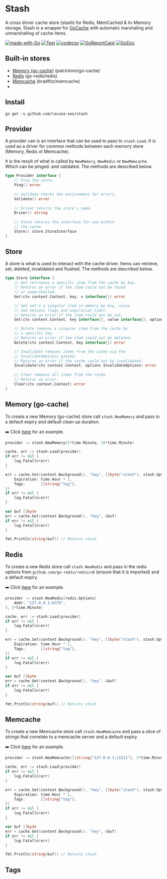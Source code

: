 # Stash
A cross driver cache store (stash) for Redis, MemCached & In-Memory storage. Stash is a wrapper for [GoCache](https://github.com/eko/gocache)
with automatic marshaling and unmarshalling of cache items.

[![made-with-Go](https://img.shields.io/badge/Made%20with-Go-1f425f.svg)](http://golang.org)
[![Test](https://github.com/lacuna-seo/stash/actions/workflows/test.yml/badge.svg?branch=master)](https://github.com/lacuna-seo/stash/actions/workflows/test.yml)
[![codecov](https://codecov.io/gh/lacuna-seo/stash/branch/master/graph/badge.svg?token=K27L8LS7DA)](https://codecov.io/gh/lacuna-seo/stash)
[![GoReportCard](https://goreportcard.com/badge/github.com/lacuna-seo/stash)](https://goreportcard.com/report/github.com/lacuna-seo/stash)
[![GoDoc](https://godoc.org/github.com/lacuna-seo/stash?status.png)](https://godoc.org/github.com/lacuna-seo/stash)

## Built-in stores

* [Memory (go-cache)](https://github.com/patrickmn/go-cache) (patrickmn/go-cache)
* [Redis](https://github.com/go-redis/redis/v8) (go-redis/redis)
* [Memcache](https://github.com/bradfitz/gomemcache) (bradfitz/memcache)
* 
## Install

`go get -u github.com/lacuna-seo/stash`

## Provider

A provider can is an interface that can be used to pass to `stash.Load`. It is used as a driver for
common methods between each memory store (Memory, Redis ot Memcache). 

It is the result of what is called by `NewMemory`, `NewRedis` or `NewMemcache`. Which can be pinged.
and validated. The methods are described below.


```go
type Provider interface {
    // Ping the store.
    Ping() error
    
    // Validate checks the environment for errors.
    Validate() error
    
    // Driver returns the store's name.
    Driver() string
    
    // Store returns the interface for use within
    // the cache.
    Store() store.StoreInterface
}
```

## Store

A store is what is used to interact with the cache driver. Items can retrieve, set, deleted, invalidated and
flushed. The methods are described below.

```go
type Store interface {
	// Get retrieves a specific item from the cache by key.
	// Returns an error if the item could not be found
	// or unmarshalled.
	Get(ctx context.Context, key, v interface{}) error

	// Set set's a singular item in memory by key, value
	// and options (tags and expiration time).
	// Returns an error if the item could not be set.
	Set(ctx context.Context, key interface{}, value interface{}, options Options) error

	// Delete removes a singular item from the cache by
	// a specific key.
	// Returns an error if the item could not be deleted.
	Delete(ctx context.Context, key interface{}) error

	// Invalidate removes items from the cache via the
	// InvalidateOptions passed.
	// Returns an error if the cache could not be invalidated.
	Invalidate(ctx context.Context, options InvalidateOptions) error
	
	// Clear removes all items from the cache.
	// Returns an error.
	Clear(ctx context.Context) error
}
```

## Memory (go-cache)

To create a new Memory (go-cache) store call `stash.NewMemory` and pass in a default expiry and default clean
up duration.

➡️ Click [here](https://github.com/lacuna-seo/stash/blob/dev/examples/memory.go) for an example.

```go
provider := stash.NewMemory(5*time.Minute, 10*time.Minute)

cache, err := stash.Load(provider)
if err != nil {
    log.Fatalln(err)
}

err = cache.Set(context.Background(), "key", []byte("stash"), stash.Options{
    Expiration: time.Hour * 1,
    Tags:       []string{"tag"},
})
if err != nil {
    log.Fatalln(err)
}

var buf []byte
err = cache.Get(context.Background(), "key", &buf)
if err != nil {
    log.Fatalln(err)
}

fmt.Println(string(buf)) // Returns stash

```

## Redis

To create a new Redis store call `stash.NewRedis` and pass in the redis options from `github.com/go-redis/redis/v8`
(ensure that it is imported) and a default expiry. 

➡️ Click [here](https://github.com/lacuna-seo/stash/blob/dev/examples/redis.go) for an example.

```go
provider := stash.NewRedis(redis.Options{
    Addr: "127.0.0.1:6379",
}, 5*time.Minute)

cache, err := stash.Load(provider)
if err != nil {
    log.Fatalln(err)
}

err = cache.Set(context.Background(), "key", []byte("stash"), stash.Options{
    Expiration: time.Hour * 1,
    Tags:       []string{"tag"},
})
if err != nil {
    log.Fatalln(err)
}

var buf []byte
err = cache.Get(context.Background(), "key", &buf)
if err != nil {
    log.Fatalln(err)
}

fmt.Println(string(buf)) // Returns stash
```

## Memcache

To create a new Memcache store call `stash.NewMemcache` and pass a slice of strings that correlate to a memcache 
server and a default expiry.

➡️ Click [here](https://github.com/lacuna-seo/stash/blob/dev/examples/memcache.go) for an example.

```go
provider := stash.NewMemcache([]string{"127.0.0.1:11211"}, 5*time.Minute)

cache, err := stash.Load(provider)
if err != nil {
    log.Fatalln(err)
}

err = cache.Set(context.Background(), "key", []byte("stash"), stash.Options{
    Expiration: time.Hour * 1,
    Tags:       []string{"tag"},
})
if err != nil {
    log.Fatalln(err)
}

var buf []byte
err = cache.Get(context.Background(), "key", &buf)
if err != nil {
    log.Fatalln(err)
}

fmt.Println(string(buf)) // Returns stash
```

## Tags

